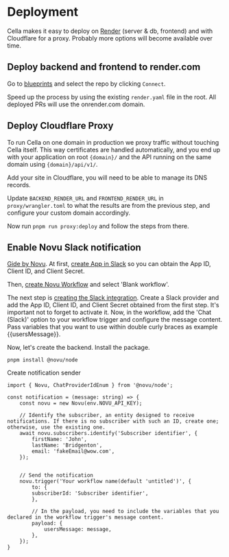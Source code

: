 # Deployment

Cella makes it easy to deploy on [Render](https://www.render.com) (server & db, frontend) and with Cloudflare for a proxy. Probably more options will become available over time.

## Deploy backend and frontend to render.com

Go to [blueprints](https://dashboard.render.com/select-repo?type=blueprint) and select the repo by clicking `Connect`.

Speed up the process by using the existing `render.yaml` file in the root. All deployed PRs will use the onrender.com domain.

## Deploy Cloudflare Proxy

To run Cella on one domain in production we proxy traffic without touching Cella itself. This way certificates are handled automatically, and you end up with your application on root `{domain}/` and the API running on the same domain using `{domain}/api/v1/`.

Add your site in Cloudflare, you will need to be able to manage its DNS records. 

Update `BACKEND_RENDER_URL` and `FRONTEND_RENDER_URL` in `proxy/wrangler.toml` to what the results are from the previous step, and configure your custom domain accordingly.

Now run `pnpm run proxy:deploy` and follow the steps from there.


## Enable Novu Slack notification

[Gide by Novu](https://docs.novu.co/guides/slack-guide).
At first, [create App in Slack](https://api.slack.com/apps) so you can obtain the App ID, Client ID, and Client Secret.

Then, [create Novu Workflow](https://web.novu.co/workflows?page=1&size=10) and select 'Blank workflow'.

The next step is [creating the Slack integration](https://web.novu.co/integrations). Create a Slack provider and add the App ID, Client ID, and Client Secret obtained from the first step. It's important not to forget to activate it. Now, in the workflow, add the 'Chat (Slack)' option to your workflow trigger and configure the message content. Pass variables that you want to use within double curly braces as example {{usersMessage}}.

Now, let's create the backend. Install the package.
```
pnpm install @novu/node
```

Create notification sender
```
import { Novu, ChatProviderIdEnum } from '@novu/node';

const notification = (message: string) => {
    const novu = new Novu(env.NOVU_API_KEY);

    // Identify the subscriber, an entity designed to receive notifications. If there is no subscriber with such an ID, create one; otherwise, use the existing one.
    await novu.subscribers.identify('Subscriber identifier', {
        firstName: 'John',
        lastName: 'Bridgenton',
        email: 'fakeEmail@wow.com',
    });


    // Send the notification 
    novu.trigger('Your workflow name(default 'untitled')', {
        to: {
        subscriberId: 'Subscriber identifier',
        },

        // In the payload, you need to include the variables that you declared in the workflow trigger's message content.
        payload: {
            usersMessage: message,
        },
    });
}
```